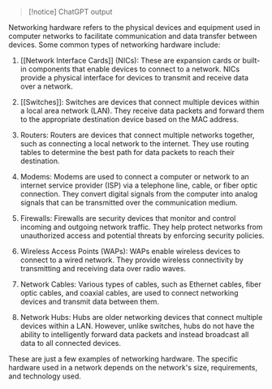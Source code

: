 >[!notice] ChatGPT output

Networking hardware refers to the physical devices and equipment used in computer networks to facilitate communication and data transfer between devices. Some common types of networking hardware include:

1. [[Network Interface Cards]] (NICs): These are expansion cards or built-in components that enable devices to connect to a network. NICs provide a physical interface for devices to transmit and receive data over a network.

2. [[Switches]]: Switches are devices that connect multiple devices within a local area network (LAN). They receive data packets and forward them to the appropriate destination device based on the MAC address.

3. Routers: Routers are devices that connect multiple networks together, such as connecting a local network to the internet. They use routing tables to determine the best path for data packets to reach their destination.

4. Modems: Modems are used to connect a computer or network to an internet service provider (ISP) via a telephone line, cable, or fiber optic connection. They convert digital signals from the computer into analog signals that can be transmitted over the communication medium.

5. Firewalls: Firewalls are security devices that monitor and control incoming and outgoing network traffic. They help protect networks from unauthorized access and potential threats by enforcing security policies.

6. Wireless Access Points (WAPs): WAPs enable wireless devices to connect to a wired network. They provide wireless connectivity by transmitting and receiving data over radio waves.

7. Network Cables: Various types of cables, such as Ethernet cables, fiber optic cables, and coaxial cables, are used to connect networking devices and transmit data between them.

8. Network Hubs: Hubs are older networking devices that connect multiple devices within a LAN. However, unlike switches, hubs do not have the ability to intelligently forward data packets and instead broadcast all data to all connected devices.

These are just a few examples of networking hardware. The specific hardware used in a network depends on the network's size, requirements, and technology used.